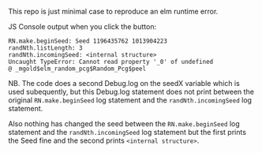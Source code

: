 This repo is just minimal case to reproduce an elm runtime error.


JS Console output when you click the button:

    RN.make.beginSeed: Seed 1196435762 1013904223
    randNth.listLength: 3
    randNth.incomingSeed: <internal structure>
    Uncaught TypeError: Cannot read property '_0' of undefined
    @ _mgold$elm_random_pcg$Random_Pcg$peel


NB. The code does a second Debug.log on the seedX variable which is used
subequently, but this Debug.log statement does not print between the original
`RN.make.beginSeed` log statement and the `randNth.incomingSeed` log statement.

Also nothing has changed the seed between the `RN.make.beginSeed` log statement
and the `randNth.incomingSeed` log statement but the first prints the Seed fine
and the second prints `<internal structure>`.
